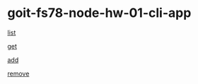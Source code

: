 # goit-fs78-node-hw-01-cli-app

[list](https://prnt.sc/KYD_KmR8_RKs)

[get](https://prnt.sc/YokoCmzbeMhr)

[add](https://prnt.sc/K1PICLCkHtv3)

[remove](https://prnt.sc/ko87GiO9HUv9)
